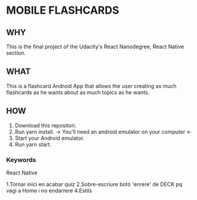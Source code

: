# MOBILE FLASHCARDS

## WHY

This is the final project of the Udacity's React Nanodegree, React Native section.

## WHAT

This is a flashcard Android App that allows the user creating as much flashcards as he wants about as much topics as he wants.

## HOW

1) Download this repositori.
2) Run yarn install.
-> You'll need an android emulator on your computer <-
3) Start your Android emulator.
4) Run yarn start.

### Keywords

React Native

1.Tornar inici en acabar quiz
2.Sobre-escriure botó 'enrere' de DECK pq vagi a Home i no endarrere
4.Estils